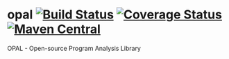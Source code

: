 opal [![Build Status](https://travis-ci.org/saeg/opal.svg?branch=master)](https://travis-ci.org/saeg/opal) [![Coverage Status](https://coveralls.io/repos/saeg/opal/badge.png)](https://coveralls.io/r/saeg/opal) [![Maven Central](https://maven-badges.herokuapp.com/maven-central/br.usp.each.saeg/opal/badge.svg)](https://maven-badges.herokuapp.com/maven-central/br.usp.each.saeg/opal)
====

OPAL - Open-source Program Analysis Library
